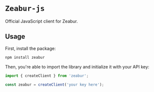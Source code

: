 # `Zeabur-js`

Official JavaScript client for Zeabur.

## Usage

First, install the package:

```bash
npm install zeabur
```

Then, you're able to import the library and initialize it with your API key:

```javascript
import { createClient } from 'zeabur';

const zeabur = createClient('your key here');
```

